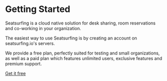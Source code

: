 # Getting Started

Seatsurfing is a cloud native solution for desk sharing, room reservations and co-working in your organization.

The easiest way to use Seatsurfing is by creating an account on seatsurfing.io's servers.

We provide a free plan, perfectly suited for testing and small organizations, as well as a paid plan which features unlimited users, exclusive features and premium support.

<a href="/sign-up/" class="button button--primary button--lg">Get it free</a>
